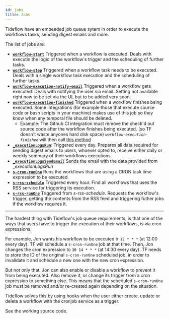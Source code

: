 ```yaml
---
id: jobs
title: Jobs
---
```


Tideflow have an embeeded job queue sytem in order to execute the workflows tasks, sending digest emails and more.

The list of jobs are:

* **[`workflow-start`](https://github.com/tideflow-io/tideflow/blob/2cfaaf14f364c6f385f6cd579700e124e6dcd5d0/imports/queue/server/index.js#L416)** Triggered when a workflow is executed. Deals with executin the logic of the workflow's trigger and the scheduling of further tasks.
* **[`workflow-step`](https://github.com/tideflow-io/tideflow/blob/2cfaaf14f364c6f385f6cd579700e124e6dcd5d0/imports/queue/server/index.js#L546)** Triggered when a workflow task needs to be executed. Deals with a single workflow task execution and the scheduling of further tasks.
* **[`workflow-execution-notify-email`](https://github.com/tideflow-io/tideflow/blob/2cfaaf14f364c6f385f6cd579700e124e6dcd5d0/imports/queue/server/index.js#L719)** Triggered when a workflow gets executed. Deals with notifying the user via email. Setting not available right now to be set via the UI, but to be added very soon.
* **[`workflow-execution-finished`](https://github.com/tideflow-io/tideflow/blob/2cfaaf14f364c6f385f6cd579700e124e6dcd5d0/imports/queue/server/index.js#L746)** Triggered when a workflow finishes being executed. Some integrations (for example those that execute source code or bash scripts in your machine) makes use of this job so they know when any temporal file should be deleted.
  * Example: The Github CI integration must remove the check'd out source code after the workflow finishes being executed. (so TF doesn't waste anyones hard disk space) _`workflow-execution-finished`_ will then call [this method](https://github.com/tideflow-io/tideflow/blob/master/imports/services/github-ci/server/service.js#L141)
* **[`_executionLogsRun`](https://github.com/tideflow-io/tideflow/blob/70c5f8a5c0fcf5b691e29b8c5b80fae4c20b26dd/imports/services/_executionLogs/server/job.js#L108)**: Triggered every day. Prepares all data required for sending digest emails to users, whoever opted to, receive either daily or weekly sommary of their workflows executions.
* **[`_executionLogsSendEmail`](https://github.com/tideflow-io/tideflow/blob/70c5f8a5c0fcf5b691e29b8c5b80fae4c20b26dd/imports/services/_executionLogs/server/job.js#L134)** Sends the email with the data provided from __executionLogsRun_
* **[`s-cron-runOne`](https://github.com/tideflow-io/tideflow/blob/3fb686eb069be3a74b4d15030c7db33e3ee8e322/imports/services/cron/server/job.js)** Runs the workflows that are using a CRON task time expression to be executed.
* **[`s-rss-schedule`](https://github.com/tideflow-io/tideflow/blob/70c5f8a5c0fcf5b691e29b8c5b80fae4c20b26dd/imports/services/rss/server/job.js#L50)** Triggered every hour. Find all workflows that uses the RSS service for triggering its execution.
* **[`s-rss-runOne`](https://github.com/tideflow-io/tideflow/blob/70c5f8a5c0fcf5b691e29b8c5b80fae4c20b26dd/imports/services/rss/server/job.js#L10)** Triggered from _s-rss-schedule_. Requests the workflow's trigger, getting the contents from the RSS feed and triggering futher jobs if the workflow requires it. 

---

The hardest thing with Tideflow's job queue requirements, is that one of the ways that users have to trigger the execution of their workflows, is via cron expressions.

For example, Jon wants his workflow to be executed `0 12 * * *` (at 12:00 every day). TF will schedule a `s-cron-runOne` job at that time. Then, Jon changes the cron expression to `30 14 * * *` (at 14:30 every day). TF needs to store the ID of the original `s-cron-runOne` scheduled job, in order to invalidate it and schedule a new one with the new cron expression.

But not only that. Jon can also enable or disable a workflow to prevent it from being executed. Also remove it, or change its trigger from a cron expression to something else. This means that the scheduled `s-cron-runOne` job must be removed and/or re-created again depending on the situation.

Tideflow solves this by using hooks when the user either create, update or delete a workflow with the cronjob service as a trigger.

See the working source code.